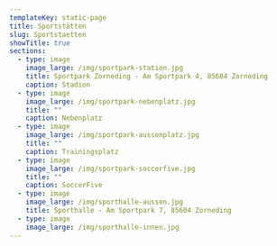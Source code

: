 ```yaml
---
templateKey: static-page
title: Sportstätten
slug: Sportstaetten
showTitle: true
sections:
  - type: image
    image_large: /img/sportpark-station.jpg
    title: Sportpark Zorneding - Am Sportpark 4, 85604 Zorneding
    caption: Stadion
  - type: image
    image_large: /img/sportpark-nebenplatz.jpg
    title: ""
    caption: Nebenplatz
  - type: image
    image_large: /img/sportpark-aussenplatz.jpg
    title: ""
    caption: Trainingsplatz
  - type: image
    image_large: /img/sportpark-soccerfive.jpg
    title: ""
    caption: SoccerFive
  - type: image
    image_large: /img/sporthalle-aussen.jpg
    title: Sporthalle - Am Sportpark 7, 85604 Zorneding
  - type: image
    image_large: /img/sporthalle-innen.jpg
---
```

